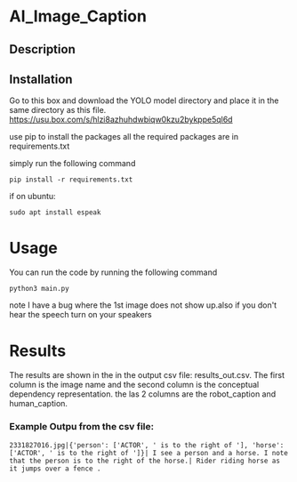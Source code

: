 # AI_Image_Caption

## Description

## Installation
Go to this box and download the YOLO model directory and place it in the same directory as this file.
https://usu.box.com/s/hlzi8azhuhdwbiqw0kzu2bykppe5ql6d


use pip to install the packages
all the required packages are in requirements.txt

simply run the following command

```
pip install -r requirements.txt
```
if on ubuntu:
```
sudo apt install espeak
```

# Usage
You can run the code by running the following command
```
python3 main.py
```

note I have a bug where the 1st image does not show up.also if you don't hear the speech turn on your speakers

# Results
The results are shown in the in the output csv file: results_out.csv. The first column is the image name and the second column is the conceptual dependency representation. the las 2 columns are the robot_caption and human_caption.

### Example Outpu from the csv file:
```
2331827016.jpg|{'person': ['ACTOR', ' is to the right of '], 'horse': ['ACTOR', ' is to the right of ']}| I see a person and a horse. I note that the person is to the right of the horse.| Rider riding horse as it jumps over a fence .
```

